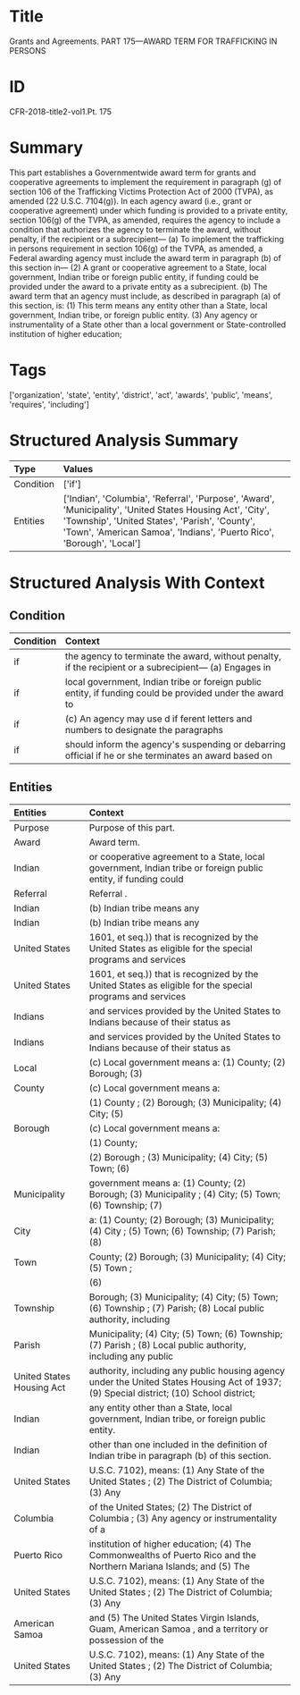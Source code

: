 # Title

 Grants and Agreements. PART 175—AWARD TERM FOR TRAFFICKING IN PERSONS


# ID

 CFR-2018-title2-vol1.Pt. 175


# Summary

This part establishes a Governmentwide award term for grants and cooperative agreements to implement the requirement in paragraph (g) of section 106 of the Trafficking Victims Protection Act of 2000 (TVPA), as amended (22 U.S.C. 7104(g)).
In each agency award (i.e., grant or cooperative agreement) under which funding is provided to a private entity, section 106(g) of the TVPA, as amended, requires the agency to include a condition that authorizes the agency to terminate the award, without penalty, if the recipient or a subrecipient&#8212;
(a) To implement the trafficking in persons requirement in section 106(g) of the TVPA, as amended, a Federal awarding agency must include the award term in paragraph (b) of this section in&#8212;
(2) A grant or cooperative agreement to a State, local government, Indian tribe or foreign public entity, if funding could be provided under the award to a private entity as a subrecipient.
(b) The award term that an agency must include, as described in paragraph (a) of this section, is:
(1) This term means any entity other than a State, local government, Indian tribe, or foreign public entity.
(3) Any agency or instrumentality of a State other than a local government or State-controlled institution of higher education;


# Tags

['organization', 'state', 'entity', 'district', 'act', 'awards', 'public', 'means', 'requires', 'including']


# Structured Analysis Summary

| Type      | Values                                                                                                                                                                                                                               |
|:----------|:-------------------------------------------------------------------------------------------------------------------------------------------------------------------------------------------------------------------------------------|
| Condition | ['if']                                                                                                                                                                                                                               |
| Entities  | ['Indian', 'Columbia', 'Referral', 'Purpose', 'Award', 'Municipality', 'United States Housing Act', 'City', 'Township', 'United States', 'Parish', 'County', 'Town', 'American Samoa', 'Indians', 'Puerto Rico', 'Borough', 'Local'] |


# Structured Analysis With Context

 


## Condition

| Condition   | Context                                                                                                      |
|:------------|:-------------------------------------------------------------------------------------------------------------|
| if          | the agency to terminate the award, without penalty, if the recipient or a subrecipient&#8212; (a) Engages in |
| if          | local government, Indian tribe or foreign public entity, if funding could be provided under the award to     |
| if          | (c) An agency may use d if ferent letters and numbers to designate the paragraphs                            |
| if          | should inform the agency's suspending or debarring official if he or she terminates an award based on        |


## Entities

| Entities                  | Context                                                                                                                                 |
|:--------------------------|:----------------------------------------------------------------------------------------------------------------------------------------|
| Purpose                   | Purpose  of this part.                                                                                                                  |
| Award                     | Award  term.                                                                                                                            |
| Indian                    | or cooperative agreement to a State, local government, Indian tribe or foreign public entity, if funding could                          |
| Referral                  | Referral .                                                                                                                              |
| Indian                    | (b)  Indian  tribe means any                                                                                                            |
| Indian                    | (b)  Indian  tribe means any                                                                                                            |
| United States             | 1601, et seq.)) that is recognized by the United States as eligible for the special programs and services                               |
| United States             | 1601, et seq.)) that is recognized by the United States as eligible for the special programs and services                               |
| Indians                   | and services provided by the United States to Indians  because of their status as                                                       |
| Indians                   | and services provided by the United States to Indians  because of their status as                                                       |
| Local                     | (c)  Local government means a: (1) County; (2) Borough; (3)                                                                             |
| County                    | (c) Local government means a:                                                                                                           |
|                           |               (1)  County ; (2) Borough; (3) Municipality; (4) City; (5)                                                                |
| Borough                   | (c) Local government means a:                                                                                                           |
|                           |               (1) County;                                                                                                               |
|                           |               (2)  Borough ; (3) Municipality; (4) City; (5) Town; (6)                                                                  |
| Municipality              | government means a: (1) County; (2) Borough; (3) Municipality ; (4) City; (5) Town; (6) Township; (7)                                   |
| City                      | a: (1) County; (2) Borough; (3) Municipality; (4) City ; (5) Town; (6) Township; (7) Parish; (8)                                        |
| Town                      | County; (2) Borough; (3) Municipality; (4) City; (5) Town ;                                                                             |
|                           |               (6)                                                                                                                       |
| Township                  | Borough; (3) Municipality; (4) City; (5) Town; (6) Township ; (7) Parish; (8) Local public authority, including                         |
| Parish                    | Municipality; (4) City; (5) Town; (6) Township; (7) Parish ; (8) Local public authority, including any public                           |
| United States Housing Act | authority, including any public housing agency under the United States Housing Act of 1937; (9) Special district; (10) School district; |
| Indian                    | any entity other than a State, local government, Indian  tribe, or foreign public entity.                                               |
| Indian                    | other than one included in the definition of Indian  tribe in paragraph (b) of this section.                                            |
| United States             | U.S.C. 7102), means: (1) Any State of the United States ; (2) The District of Columbia; (3) Any                                         |
| Columbia                  | of the United States; (2) The District of Columbia ; (3) Any agency or instrumentality of a                                             |
| Puerto Rico               | institution of higher education; (4) The Commonwealths of Puerto Rico and the Northern Mariana Islands; and (5) The                     |
| United States             | U.S.C. 7102), means: (1) Any State of the United States ; (2) The District of Columbia; (3) Any                                         |
| American Samoa            | and (5) The United States Virgin Islands, Guam, American Samoa , and a territory or possession of the                                   |
| United States             | U.S.C. 7102), means: (1) Any State of the United States ; (2) The District of Columbia; (3) Any                                         |


